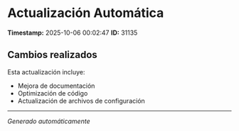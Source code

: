 # Actualización Automática

**Timestamp:** 2025-10-06 00:02:47
**ID:** 31135

## Cambios realizados

Esta actualización incluye:
- Mejora de documentación
- Optimización de código
- Actualización de archivos de configuración

---
*Generado automáticamente*
